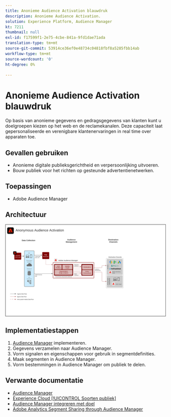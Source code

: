 ```yaml
---
title: Anonieme Audience Activation blauwdruk
description: Anonieme Audience Activation.
solution: Experience Platform, Audience Manager
kt: 7211
thumbnail: null
exl-id: f17599f1-2e75-4cbe-841a-9fd1dae71ada
translation-type: tm+mt
source-git-commit: 53914ce36ef0e48734c04818fbf8a5285fbb14ab
workflow-type: tm+mt
source-wordcount: '0'
ht-degree: 0%

---
```


# Anonieme Audience Activation blauwdruk

Op basis van anonieme gegevens en gedragsgegevens van klanten kunt u doelgroepen kiezen op het web en de reclamekanalen. Deze capaciteit laat gepersonaliseerde en verenigbare klantenervaringen in real time over apparaten toe.

## Gevallen gebruiken

* Anonieme digitale publieksgerichtheid en verpersoonlijking uitvoeren.
* Bouw publiek voor het richten op gesteunde advertentienetwerken.

## Toepassingen

* Adobe Audience Manager

## Architectuur

<img src="assets/anonymous_activation.svg" alt="Referentiearchitectuur voor de anonieme blauwdruk Audience Activation" style="border:1px solid #4a4a4a" />

## Implementatiestappen

<!-- These steps should link to help. -->

1. [Audience Manager](https://experienceleague.adobe.com/docs/audience-manager/user-guide/implementation-integration-guides/implement-audience-manager.html?lang=en#implementation-integration-guides) implementeren.
1. Gegevens verzamelen naar Audience Manager.
1. Vorm signalen en eigenschappen voor gebruik in segmentdefinities.
1. Maak segmenten in Audience Manager.
1. Vorm bestemmingen in Audience Manager om publiek te delen.

## Verwante documentatie

* [Audience Manager](https://experienceleague.adobe.com/docs/audience-manager.html?lang=en)
* [Experience Cloud  [!UICONTROL Soorten publiek]](https://experienceleague.adobe.com/docs/core-services/interface/audiences/audience-library.html)
* [Audience Manager integreren met doel](https://experienceleague.adobe.com/docs/audience-manager/user-guide/implementation-integration-guides/integration-other-solutions/aam-target-integration.html)
* [Adobe Analytics Segment Sharing through Audience Manager](https://experienceleague.adobe.com/docs/analytics/components/segmentation/segmentation-workflow/seg-publish.html)
